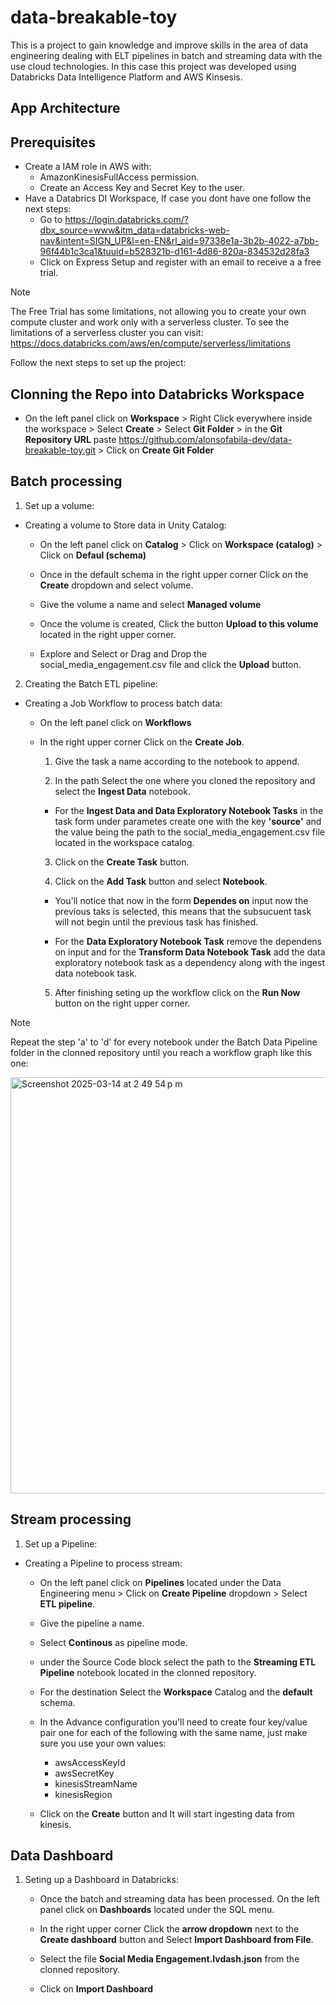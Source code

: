 # data-breakable-toy

This is a project to gain knowledge and improve skills in the area of data engineering dealing with ELT pipelines in batch and streaming data with the use cloud technologies. In this case this project was developed using Databricks Data Intelligence Platform and AWS Kinsesis.

## App Architecture

## Prerequisites

* Create a IAM role in AWS with:
  * AmazonKinesisFullAccess permission.
  * Create an Access Key and Secret Key to the user.
* Have a Databrics DI Workspace, If case you dont have one follow the next steps:
  * Go to https://login.databricks.com/?dbx_source=www&itm_data=databricks-web-nav&intent=SIGN_UP&l=en-EN&rl_aid=97338e1a-3b2b-4022-a7bb-96f44b1c3ca1&tuuid=b528321b-d161-4d86-820a-834532d28fa3
  * Click on Express Setup and register with an email to receive a a free trial.

> [!NOTE]
> The Free Trial has some limitations, not allowing you to create your own compute cluster and work only with a serverless cluster. To see the limitations of a serverless cluster you can visit: https://docs.databricks.com/aws/en/compute/serverless/limitations

Follow the next steps to set up the project:

## Clonning the Repo into Databricks Workspace

* On the left panel click on **Workspace** > Right Click everywhere inside the workspace > Select **Create** > Select **Git Folder** > in the **Git Repository URL** paste https://github.com/alonsofabila-dev/data-breakable-toy.git > Click on **Create Git Folder**


## Batch processing

1. Set up a volume:

  * Creating a volume to Store data in Unity Catalog:
    * On the left panel click on **Catalog** > Click on **Workspace (catalog)** > Click on **Defaul (schema)**

    * Once in the default schema in the right upper corner Click on the **Create** dropdown and select volume.

    * Give the volume a name and select **Managed volume**

    * Once the volume is created, Click the button **Upload to this volume** located in the right upper corner.

    * Explore and Select or Drag and Drop the social_media_engagement.csv file and click the **Upload** button.
 
2. Creating the Batch ETL pipeline:

  * Creating a Job Workflow to process batch data:
    * On the left panel click on **Workflows** 

    * In the right upper corner Click on the **Create Job**.

      1. Give the task a name according to the notebook to append.

      2. In the path Select the one where you cloned the repository and select the **Ingest Data** notebook.

        * For the **Ingest Data and Data Exploratory Notebook Tasks** in the task form under parametes create one with the key **'source'** and the value being the path to the social_media_engagement.csv file located in the workspace catalog.

      3. Click on the **Create Task** button.

      4. Click on the **Add Task** button and select **Notebook**.

        * You'll notice that now in the form **Dependes on** input now the previous taks is selected, this means that the subsucuent task will not begin until the previous task has finished.

        * For the **Data Exploratory Notebook Task** remove the dependens on input and for the **Transform Data Notebook Task** add the data exploratory notebook task as a dependency along with the ingest data notebook task.

      5. After finishing seting up the workflow click on the **Run Now** button on the right upper corner.

> [!NOTE]
> Repeat the step 'a' to 'd' for every notebook under the Batch Data Pipeline folder in the clonned repository until you reach a workflow graph like this one:
   
<img width="666" alt="Screenshot 2025-03-14 at 2 49 54 p m" src="https://github.com/user-attachments/assets/1898f3a0-4b87-4972-aeb6-c6a46aa38d9e" />


## Stream processing

1. Set up a Pipeline:

  * Creating a Pipeline to process stream:

    * On the left panel click on **Pipelines** located under the Data Engineering menu > Click on **Create Pipeline**  dropdown > Select **ETL pipeline**.

    * Give the pipeline a name.

    * Select **Continous** as pipeline mode.

    * under the Source Code block select the path to the **Streaming ETL Pipeline** notebook located in the clonned repository.

    * For the destination Select the **Workspace** Catalog and the **default** schema.

    * In the Advance configuration you'll need to create four key/value pair one for each of the following with the same name, just make sure you use your own values:

      * awsAccessKeyId
      * awsSecretKey
      * kinesisStreamName
      * kinesisRegion
      
    * Click on the **Create** button and It will start ingesting data from kinesis.

## Data Dashboard

1. Seting up a Dashboard in Databricks:

    * Once the batch and streaming data has been processed. On the left panel click on **Dashboards** located under the SQL menu.

    * In the right upper corner Click the **arrow dropdown** next to the **Create dashboard** button and Select **Import Dashboard from File**.

    * Select the file **Social Media Engagement.lvdash.json** from the clonned repository.

    * Click on **Import Dashboard**











